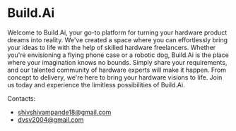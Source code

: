 # Build.Ai
Welcome to Build.Ai, your go-to platform for turning your hardware product dreams into reality. 
We've created a space where you can effortlessly bring your ideas to life with the help of skilled hardware freelancers. 
Whether you're envisioning a flying phone case or a robotic dog, Build.Ai is the place where your imagination knows no bounds. 
Simply share your requirements, and our talented community of hardware experts will make it happen. From concept to delivery, 
we're here to bring your hardware visions to life. Join us today and experience the limitless possibilities of Build.Ai.

Contacts:
- shivshivampande18@gmail.com
- dvsv2004@gmail.com
